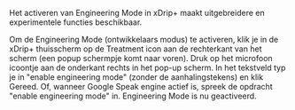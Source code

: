 Het activeren van Engineering Mode in xDrip+ maakt uitgebreidere en experimentele functies beschikbaar.

Om de Engineering Mode (ontwikkelaars modus) te activeren, klik je in de xDrip+ thuisscherm op de Treatment icon aan de rechterkant van het scherm (een popup schermpje komt naar voren). Druk op het microfoon icoontje aan de onderkant rechts in het pop-up scherm. In het tekstveld typ je in "enable engineering mode" (zonder de aanhalingstekens) en klik Gereed. Of, wanneer Google Speak engine actief is, spreek de opdracht "enable engineering mode" in. Engineering Mode is nu geactiveerd.

